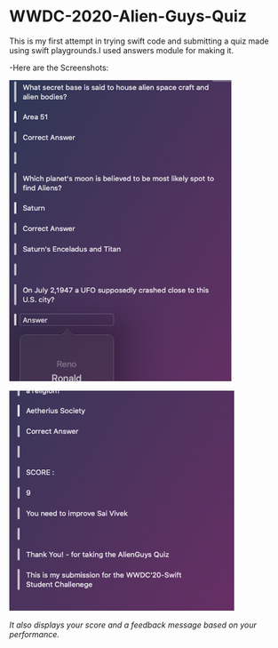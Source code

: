 # WWDC-2020-Alien-Guys-Quiz
This is my first attempt in trying swift code and submitting a quiz made using swift playgrounds.I used answers module for making it.

-Here are the Screenshots:

![screenshot1](/Screenshots/SS_1.png)

![screenshot1](/Screenshots/SS_3.png)

_It also displays your score and a feedback message based on your performance._
